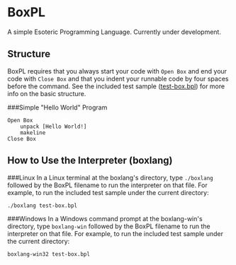 BoxPL
=====

A simple Esoteric Programming Language. Currently under development.

Structure
---------
BoxPL requires that you always start your code with `Open Box` and end your code with `Close Box` and that you indent your runnable code by four spaces before the command. See the included test sample ([test-box.bpl](https://github.com/buzzbyte/BoxPL/blob/master/test-box.bpl)) for more info on the basic structure.

###Simple "Hello World" Program
```boxpl
Open Box
    unpack [Hello World!]
    makeline
Close Box
```

How to Use the Interpreter (boxlang)
------------------------------------
###Linux
In a Linux terminal at the boxlang's directory, type `./boxlang` followed by the BoxPL filename to run the interpreter on that file.
For example, to run the included test sample under the current directory:
```unix
./boxlang test-box.bpl
```

###Windows
In a Windows command prompt at the boxlang-win's directory, type `boxlang-win` followed by the BoxPL filename to run the interpreter on that file.
For example, to run the included test sample under the current directory:
```dos
boxlang-win32 test-box.bpl
```
